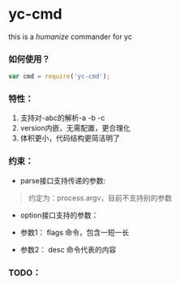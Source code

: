 yc-cmd
======

this is a *humanize* commander for yc

### 如何使用？

```js
var cmd = require('yc-cmd');
```


### 特性：

1. 支持对-abc的解析-a -b -c 
2. version内嵌，无需配置，更合理化
3. 体积更小，代码结构更简洁明了

### 约束：

- parse接口支持传递的参数:

> 约定为：process.argv，目前不支持别的参数

- option接口支持的参数：

 - 参数1： flags 命令，包含一短一长
 - 参数2： desc  命令代表的内容  
 


### TODO：
